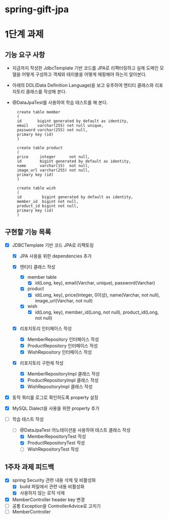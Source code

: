 # spring-gift-jpa

# 1단계 과제

## 기능 요구 사항
- 지금까지 작성한 JdbcTemplate 기반 코드를 JPA로 리팩터링하고 실제 도메인 모델을 어떻게 구성하고 객체와 테이블을 어떻게 매핑해야 하는지 알아본다.

- 아래의 DDL(Data Definition Language)을 보고 유추하여 엔티티 클래스와 리포지토리 클래스를 작성해 본다.
- @DataJpaTest를 사용하여 학습 테스트를 해 본다.
  ```
    create table member
    (
    id       bigint generated by default as identity,
    email    varchar(255) not null unique,
    password varchar(255) not null,
    primary key (id)
    )
  ```
  ```
    create table product
    (
    price     integer      not null,
    id        bigint generated by default as identity,
    name      varchar(15)  not null,
    image_url varchar(255) not null,
    primary key (id)
    )
  ```
  ```
    create table wish
    (
    id         bigint generated by default as identity,
    member_id  bigint not null,
    product_id bigint not null,
    primary key (id)
    )
  ```
## 구현할 기능 목록
- [x] JDBCTemplate 기반 코드 JPA로 리팩토링

  - [x] JPA 사용을 위한 dependencies 추가
  
  - [x] 엔티티 클래스 작성
    - [x] member table
      - [x] id(Long, key), email(Varchar, unique), password(Varchar)
    - [x] product
      - [x] id(Long, key), price(Integer, 0이상), name(Varchar, not null), image_url(Varchar, not null) 
    - [x] wish
      - [x] id(Long, key), member_id(Long, not null), product_id(Long, not null)
      
  - [x] 리포지토리 인터페이스 작성
    - [x] MemberRepository 인터페이스 작성
    - [x] ProductRepository 인터페이스 작성
    - [x] WishRepository 인터페이스 작성
  
  - [x] 리포지토리 구현체 작성
    - [x] MemberRepositoryImpl 클래스 작성
    - [x] ProductRepositoryImpl 클래스 작성
    - [x] WishRepositoryImpl 클래스 작성
    
- [x] 동작 쿼리를 로그로 확인하도록 property 설정

- [x] MySQL Dialect을 사용을 위한 property 추가

- [ ] 학습 테스트 작성
  - [ ] @DataJpaTest 어노테이션을 사용하여 테스트 클래스 작성
    - [x] MemberRepositoryTest 작성
    - [x] ProductRepositoryTest 작성 
    - [ ] WishRepositoryTest 작성

## 1주차 과제 피드백
- [x] spring Security 관련 내용 삭제 및 비활성화
  - [x] build 파일에서 관련 내용 비활성화
  - [x] 사용하지 않는 로직 삭제
- [x] MemberController header key 변경
- [ ] 공통 Exception을 ControllerAdvice로 고치기
- [ ] MemberController 